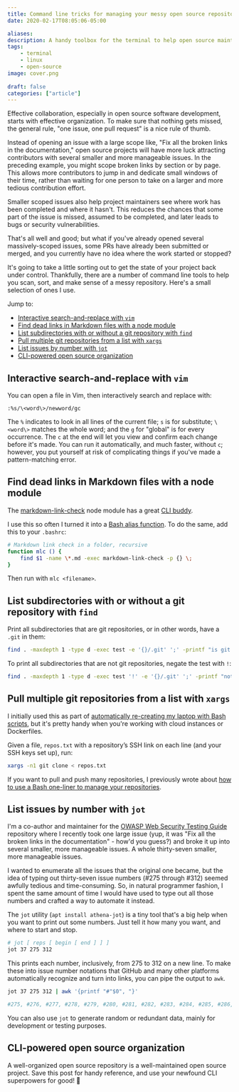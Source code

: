 ```yaml
---
title: Command line tricks for managing your messy open source repository
date: 2020-02-17T08:05:06-05:00

aliases:
description: A handy toolbox for the terminal to help open source maintainers make their projects sparkle.
tags:
    - terminal
    - linux
    - open-source
image: cover.png
 
draft: false
categories: ["article"]
---
```


Effective collaboration, especially in open source software development, starts with effective organization. To make sure that nothing gets missed, the general rule, "one issue, one pull request" is a nice rule of thumb.

Instead of opening an issue with a large scope like, "Fix all the broken links in the documentation," open source projects will have more luck attracting contributors with several smaller and more manageable issues. In the preceding example, you might scope broken links by section or by page. This allows more contributors to jump in and dedicate small windows of their time, rather than waiting for one person to take on a larger and more tedious contribution effort.

Smaller scoped issues also help project maintainers see where work has been completed and where it hasn't. This reduces the chances that some part of the issue is missed, assumed to be completed, and later leads to bugs or security vulnerabilities.

That's all well and good; but what if you've already opened several massively-scoped issues, some PRs have already been submitted or merged, and you currently have no idea where the work started or stopped?

It's going to take a little sorting out to get the state of your project back under control. Thankfully, there are a number of command line tools to help you scan, sort, and make sense of a messy repository. Here's a small selection of ones I use.

Jump to:

- [Interactive search-and-replace with `vim`](#interactive-search-and-replace-with-vim)
- [Find dead links in Markdown files with a node module](#find-dead-links-in-markdown-files-with-a-node-module)
- [List subdirectories with or without a git repository with `find`](#list-subdirectories-with-or-without-a-git-repository-with-find)
- [Pull multiple git repositories from a list with `xargs`](#pull-multiple-git-repositories-from-a-list-with-xargs)
- [List issues by number with `jot`](#list-issues-by-number-with-jot)
- [CLI-powered open source organization](#cli-powered-open-source-organization)

## Interactive search-and-replace with `vim`

You can open a file in Vim, then interactively search and replace with:

```vim
:%s/\<word\>/newword/gc
```

The `%` indicates to look in all lines of the current file; `s` is for substitute; `\<word\>` matches the whole word; and the `g` for "global" is for every occurrence. The `c` at the end will let you view and confirm each change before it's made. You can run it automatically, and much faster, without `c`; however, you put yourself at risk of complicating things if you've made a pattern-matching error.

## Find dead links in Markdown files with a node module

The [markdown-link-check](https://github.com/tcort/markdown-link-check) node module has a great [CLI buddy](https://github.com/tcort/markdown-link-check#command-line-tool).

I use this so often I turned it into a [Bash alias function](/blog/how-to-do-twice-as-much-with-half-the-keystrokes-using-.bashrc/#bash-functions). To do the same, add this to your `.bashrc`:

```sh
# Markdown link check in a folder, recursive
function mlc () {
    find $1 -name \*.md -exec markdown-link-check -p {} \;
}
```

Then run with `mlc <filename>`.

## List subdirectories with or without a git repository with `find`

Print all subdirectories that are git repositories, or in other words, have a `.git` in them:

```sh
find . -maxdepth 1 -type d -exec test -e '{}/.git' ';' -printf "is git repo: %p\n"
```

To print all subdirectories that are not git repositories, negate the test with `!`:

```sh
find . -maxdepth 1 -type d -exec test '!' -e '{}/.git' ';' -printf "not git repo: %p\n"
```

## Pull multiple git repositories from a list with `xargs`

I initially used this as part of [automatically re-creating my laptop with Bash scripts](/blog/how-to-set-up-a-fresh-ubuntu-desktop-using-only-dotfiles-and-bash-scripts/), but it's pretty handy when you're working with cloud instances or Dockerfiles.

Given a file, `repos.txt` with a repository’s SSH link on each line (and your SSH keys set up), run:

```sh
xargs -n1 git clone < repos.txt
```

If you want to pull and push many repositories, I previously wrote about [how to use a Bash one-liner to manage your repositories](/posts/how-to-write-bash-one-liners-for-cloning-and-managing-github-and-gitlab-repositories/).

## List issues by number with `jot`

I'm a co-author and maintainer for the [OWASP Web Security Testing Guide](https://github.com/OWASP/wstg/) repository where I recently took one large issue (yup, it was "Fix all the broken links in the documentation" - how'd you guess?) and broke it up into several smaller, more manageable issues. A whole thirty-seven smaller, more manageable issues.

I wanted to enumerate all the issues that the original one became, but the idea of typing out thirty-seven issue numbers (#275 through #312) seemed awfully tedious and time-consuming. So, in natural programmer fashion, I spent the same amount of time I would have used to type out all those numbers and crafted a way to automate it instead.

The `jot` utility (`apt install athena-jot`) is a tiny tool that's a big help when you want to print out some numbers. Just tell it how many you want, and where to start and stop.

```sh
# jot [ reps [ begin [ end ] ] ]
jot 37 275 312
```

This prints each number, inclusively, from 275 to 312 on a new line. To make these into issue number notations that GitHub and many other platforms automatically recognize and turn into links, you can pipe the output to `awk`.

```sh
jot 37 275 312 | awk '{printf "#"$0", "}'

#275, #276, #277, #278, #279, #280, #281, #282, #283, #284, #285, #286, #287, #288, #289, #290, #291, #292, #293, #295, #296, #297, #298, #299, #300, #301, #302, #303, #304, #305, #306, #307, #308, #309, #310, #311, #312
```

You can also use `jot` to generate random or redundant data, mainly for development or testing purposes.

## CLI-powered open source organization

A well-organized open source repository is a well-maintained open source project. Save this post for handy reference, and use your newfound CLI superpowers for good! 🚀
